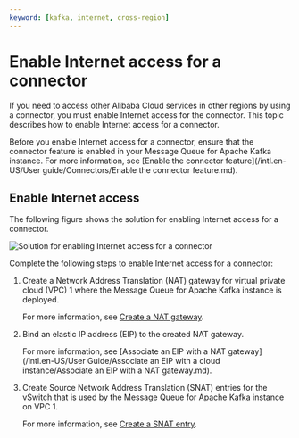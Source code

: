 ```yaml
---
keyword: [kafka, internet, cross-region]
---
```


# Enable Internet access for a connector

If you need to access other Alibaba Cloud services in other regions by using a connector, you must enable Internet access for the connector. This topic describes how to enable Internet access for a connector.

Before you enable Internet access for a connector, ensure that the connector feature is enabled in your Message Queue for Apache Kafka instance. For more information, see [Enable the connector feature](/intl.en-US/User guide/Connectors/Enable the connector feature.md).

## Enable Internet access

The following figure shows the solution for enabling Internet access for a connector.

![Solution for enabling Internet access for a connector](https://static-aliyun-doc.oss-cn-hangzhou.aliyuncs.com/assets/img/en-US/3350549951/p130354.png)

Complete the following steps to enable Internet access for a connector:

1.  Create a Network Address Translation \(NAT\) gateway for virtual private cloud \(VPC\) 1 where the Message Queue for Apache Kafka instance is deployed.

    For more information, see [Create a NAT gateway]().

2.  Bind an elastic IP address \(EIP\) to the created NAT gateway.

    For more information, see [Associate an EIP with a NAT gateway](/intl.en-US/User Guide/Associate an EIP with a cloud instance/Associate an EIP with a NAT gateway.md).

3.  Create Source Network Address Translation \(SNAT\) entries for the vSwitch that is used by the Message Queue for Apache Kafka instance on VPC 1.

    For more information, see [Create a SNAT entry]().


